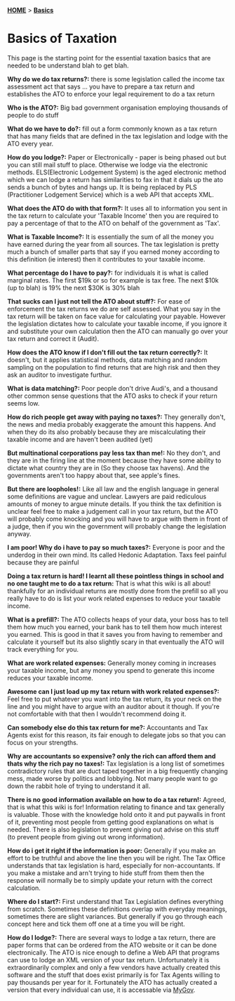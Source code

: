 [**HOME**](/) > [**Basics**](basics)

# Basics of Taxation

This page is the starting point for the essential taxation basics that are needed to be understand blah to get blah.

**Why do we do tax returns?:** there is some legislation called the income tax assessment act that says ... you have to prepare a tax return and establishes the ATO to enforce your legal requirement to do a tax return

**Who is the ATO?:** Big bad government organisation employing thousands of people to do stuff

**What do we have to do?:** fill out a form commonly known as a tax return that has many fields that are defined in the tax legislation and lodge with the ATO every year.

**How do you lodge?:** Paper or Electronically - paper is being phased out but you can still mail stuff to place. Otherwise we lodge via the electronic methods. ELS(Electronic Lodgement System) is the aged electronic method which we can lodge a return has similarities to fax in that it dials up the ato sends a bunch of bytes and hangs up. It is being replaced by PLS (Practitioner Lodgement Service) which is a web API that accepts XML.

**What does the ATO do with that form?:** It uses all to information you sent in the tax return to calculate your 'Taxable Income' then you are required to pay a percentage of that to the ATO on behalf of the government as 'Tax'.

**What is Taxable Income?:** It is essentially the sum of all the money you have earned during the year from all sources. The tax legislation is pretty much a bunch of smaller parts that say if you earned money according to this definition (ie interest) then it contributes to your taxable income.

**What percentage do I have to pay?:** for individuals it is what is called marginal rates. The first $19k or so for example is tax free. The next $10k (up to blah) is 19% the next $30K is 30% blah

**That sucks can I just not tell the ATO about stuff?:** For ease of enforcement the tax returns we do are self assessed. What you say in the tax return will be taken on face value for calculating your payable. However the legislation dictates how to calculate your taxable income, if you ignore it and substitute your own calculation then the ATO can manually go over your tax return and correct it (Audit).

**How does the ATO know if I don't fill out the tax return correctly?:** It doesn't, but it applies statistical methods, data matching and random sampling on the population to find returns that are high risk and then they ask an auditor to investigate furthur. 

**What is data matching?:** Poor people don't drive Audi's, and a thousand other common sense questions that the ATO asks to check if your return seems low.

**How do rich people get away with paying no taxes?:** They generally don't, the news and media probably exaggerate the amount this happens. And when they do its also probably because they are miscalculating their taxable income and are haven't been audited (yet)

**But multinational corporations pay less tax than me!:** No they don't, and they are in the firing line at the moment because they have some ability to dictate what country they are in (So they choose tax havens). And the governments aren't too happy about that, see apple's fines.

**But there are loopholes!:** Like all law and the english language in general some definitions are vague and unclear. Lawyers are paid rediculous amounts of money to argue minute details. If you think the tax definition is unclear feel free to make a judgement call in your tax return, but the ATO will probably come knocking and you will have to argue with them in front of a judge, then if you win the government will probably change the legislation anyway.

**I am poor! Why do i have to pay so much taxes?:** Everyone is poor and the underdog in their own mind. Its called Hedonic Adaptation. Taxs feel painful because they are painful

**Doing a tax return is hard! I learnt all these pointless things in school and no one taught me to do a tax return:** That is what this wiki is all about! thankfully for an individual returns are mostly done from the prefill so all you really have to do is list your work related expenses to reduce your taxable income.

**What is a prefill?:** The ATO collects heaps of your data, your boss has to tell them how much you earned, your bank has to tell them how much interest you earned. This is good in that it saves you from having to remember and calculate it yourself but its also slightly scary in that eventually the ATO will track everything for you.

**What are work related expenses:** Generally money coming in increases your taxable income, but any money you spend to generate this income reduces your taxable income.

**Awesome can I just load up my tax return with work related expenses?:** Feel free to put whatever you want into the tax return, its your neck on the line and you might have to argue with an auditor about it though. If you're not comfortable with that then I wouldn't recommend doing it.

**Can somebody else do this tax return for me?:** Accountants and Tax Agents exist for this reason, its fair enough to delegate jobs so that you can focus on your strengths.

**Why are accountants so expensive? only the rich can afford them and thats why the rich pay no taxes!:** Tax legislation is a long list of sometimes contradictory rules that are duct taped together in a big frequently changing mess, made worse by politics and lobbying. Not many people want to go down the rabbit hole of trying to understand it all.

**There is no good information available on how to do a tax return!:** Agreed, that is what this wiki is for! Information relating to finance and tax generally is valuable. Those with the knowledge hold onto it and put paywalls in front of it, preventing most people from getting good explanations on what is needed. There is also legislation to prevent giving out advise on this stuff (to prevent people from giving out wrong information). 

**How do i get it right if the information is poor:** Generally if you make an effort to be truthful and above the line then you will be right. The Tax Office understands that tax legislation is hard, especially for non-accountants. If you make a mistake and arn't trying to hide stuff from them then the response will normally be to simply update your return with the correct calculation.

**Where do I start?:** First understand that Tax Legislation defines everything from scratch. Sometimes these definitions overlap with everyday meanings, sometimes there are slight variances. But generally if you go through each concept here and tick them off one at a time you will be right.

**How do I lodge?:** There are several ways to lodge a tax return, there are paper forms that can be ordered from the ATO website or it can be done electronically. The ATO is nice enough to define a Web API that programs can use to lodge an XML version of your tax return. Unfortunately it is extraordinarily complex and only a few vendors have actually created this software and the stuff that does exist primarily is for Tax Agents willing to pay thousands per year for it. Fortunately the ATO has actually created a version that every individual can use, it is accessable via [MyGov](https://my.gov.au/LoginServices/main/login).

